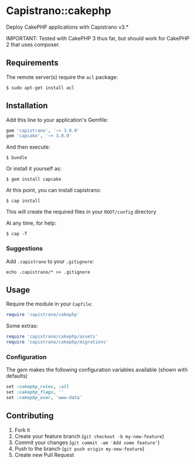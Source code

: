 # Capistrano::cakephp

Deploy CakePHP applications with Capistrano v3.*

IMPORTANT: Tested with CakePHP 3 thus far, but should work for CakePHP 2 that uses composer.

## Requirements

The remote server(s) require the `acl` package:

```
$ sudo apt-get install acl
```

## Installation

Add this line to your application's Gemfile:

```ruby
gem 'capistrano', '~> 3.0.0'
gem 'capcake', '~> 3.0.0'
```

And then execute:

    $ bundle

Or install it yourself as:

    $ gem install capcake

At this point, you can install capistrano:

    $ cap install

This will create the required files in your `ROOT/config` directory

At any time, for help:

    $ cap -T

### Suggestions

Add `.capistrano` to your `.gitignore`:

```
echo .capistrano/* >> .gitignore
```

## Usage

Require the module in your `Capfile`:

```ruby
require 'capistrano/cakephp'
```

Some extras:

```ruby
require 'capistrano/cakephp/assets'
require 'capistrano/cakephp/migrations'
```

### Configuration

The gem makes the following configuration variables available (shown with defaults)

```ruby
set :cakephp_roles, :all
set :cakephp_flags, ''
set :cakephp_user, 'www-data'
```

## Contributing

1. Fork it
2. Create your feature branch (`git checkout -b my-new-feature`)
3. Commit your changes (`git commit -am 'Add some feature'`)
4. Push to the branch (`git push origin my-new-feature`)
5. Create new Pull Request
